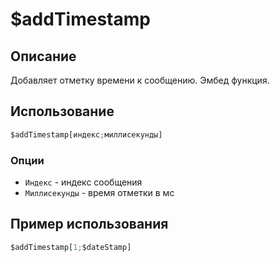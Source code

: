 # $addTimestamp

## Описание
Добавляет отметку времени к сообщению. Эмбед функция.
## Использование
```js
$addTimestamp[индекс;миллисекунды]
```

### Опции
- `Индекс` - индекс сообщения
- `Миллисекунды` - время отметки в мc

## Пример использования
```js
$addTimestamp[1;$dateStamp]
```
